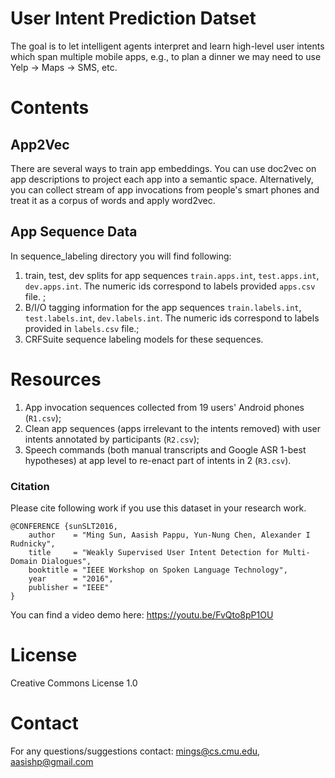 # User Intent Prediction Datset
The goal is to let intelligent agents interpret and learn high-level user intents which span multiple mobile apps, e.g., to plan a dinner we may need to use Yelp -> Maps -> SMS, etc.

# Contents

## App2Vec
There are several ways to train app embeddings.
You can use doc2vec on app descriptions to project each app into a semantic space. Alternatively, you can collect stream of app invocations from people's smart phones and treat it as a corpus of words and apply word2vec.

## App Sequence Data
In sequence_labeling directory you will find following:
1. train, test, dev splits for app sequences `train.apps.int`, `test.apps.int`, `dev.apps.int`. The numeric ids correspond to labels provided `apps.csv` file. ;
2. B/I/O tagging information for the app sequences `train.labels.int`, `test.labels.int`, `dev.labels.int`. The numeric ids correspond to labels provided in `labels.csv` file.;
3. CRFSuite sequence labeling models for these sequences. 

# Resources
1. App invocation sequences collected from 19 users' Android phones (`R1.csv`);
2. Clean app sequences (apps irrelevant to the intents removed) with user intents annotated by participants (`R2.csv`);
3. Speech commands (both manual transcripts and Google ASR 1-best hypotheses) at app level to re-enact part of intents in 2 (`R3.csv`).


### Citation
Please cite following work if you use this dataset in your research work. 
```
@CONFERENCE {sunSLT2016,
    author    = "Ming Sun, Aasish Pappu, Yun-Nung Chen, Alexander I Rudnicky",
    title     = "Weakly Supervised User Intent Detection for Multi-Domain Dialogues",
    booktitle = "IEEE Workshop on Spoken Language Technology",
    year      = "2016",
    publisher = "IEEE"
}
```

You can find a video demo here: https://youtu.be/FvQto8pP1OU

# License
Creative Commons License 1.0 
# Contact
For any questions/suggestions contact: mings@cs.cmu.edu, aasishp@gmail.com
